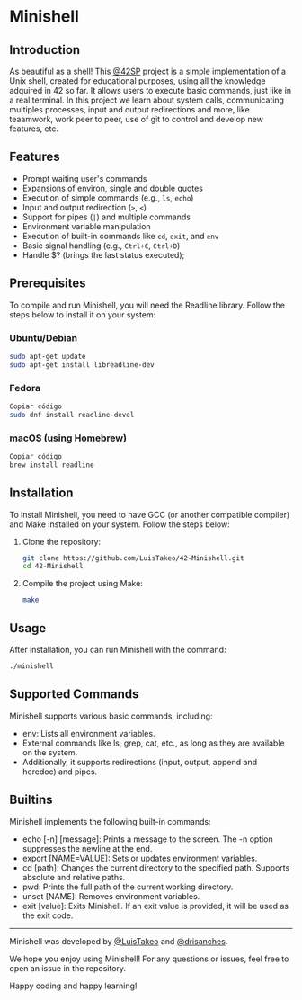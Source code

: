 # Minishell


## Introduction

As beautiful as a shell! This [@42SP](https://github.com/42sp) project is a simple implementation of a Unix shell, created for educational purposes, using all the knowledge adquired in 42 so far. It allows users to execute basic commands, just like in a real terminal. In this project we learn about system calls, communicating multiples processes, input and output redirections and more, like teaamwork, work peer to peer, use of git to control and develop new features, etc.

## Features

- Prompt waiting user's commands
- Expansions of environ, single and double quotes
- Execution of simple commands (e.g., `ls`, `echo`)
- Input and output redirection (`>`, `<`)
- Support for pipes (`|`) and multiple commands
- Environment variable manipulation
- Execution of built-in commands like `cd`, `exit`, and `env`
- Basic signal handling (e.g., `Ctrl+C`, `Ctrl+D`)
- Handle $? (brings the last status executed);

## Prerequisites

To compile and run Minishell, you will need the Readline library. Follow the steps below to install it on your system:

### Ubuntu/Debian

```bash
sudo apt-get update
sudo apt-get install libreadline-dev
```

### Fedora
```bash
Copiar código
sudo dnf install readline-devel
```

### macOS (using Homebrew)
```bash
Copiar código
brew install readline
```

## Installation 

To install Minishell, you need to have GCC (or another compatible compiler) and Make installed on your system. Follow the steps below:

1. Clone the repository:

    ```bash
    git clone https://github.com/LuisTakeo/42-Minishell.git
    cd 42-Minishell
    ```

2. Compile the project using Make:

    ```bash
    make
    ```

## Usage

After installation, you can run Minishell with the command:

```bash
./minishell
```

## Supported Commands

Minishell supports various basic commands, including:

- env: Lists all environment variables.
- External commands like ls, grep, cat, etc., as long as they are available on the system.
- Additionally, it supports redirections (input, output, append and heredoc) and pipes.

## Builtins

Minishell implements the following built-in commands:

- echo [-n] [message]: Prints a message to the screen. The -n option suppresses the newline at the end.
- export [NAME=VALUE]: Sets or updates environment variables.
- cd [path]: Changes the current directory to the specified path. Supports absolute and relative paths.
- pwd: Prints the full path of the current working directory.
- unset [NAME]: Removes environment variables.
- exit [value]: Exits Minishell. If an exit value is provided, it will be used as the exit code.

---
Minishell was developed by [@LuisTakeo](https://github.com/LuisTakeo) and [@drisanches](https://github.com/drisanches).

We hope you enjoy using Minishell! For any questions or issues, feel free to open an issue in the repository.

Happy coding and happy learning!
